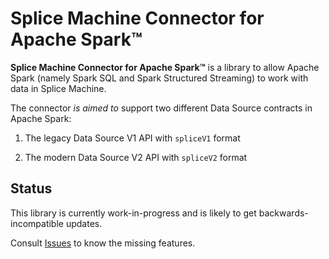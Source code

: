 # Splice Machine Connector for Apache Spark™

**Splice Machine Connector for Apache Spark™** is a library to allow Apache Spark (namely Spark SQL and Spark Structured Streaming) to work with data in Splice Machine.

The connector *is aimed to* support two different Data Source contracts in Apache Spark:

1. The legacy Data Source V1 API with `spliceV1` format

1. The modern Data Source V2 API with `spliceV2` format

## Status

This library is currently work-in-progress and is likely to get backwards-incompatible updates.

Consult [Issues](https://github.com/jaceklaskowski/splice-machine-spark-connector/issues) to know the missing features.
